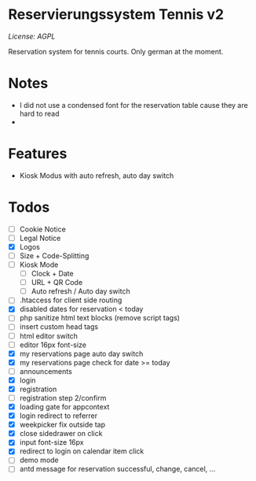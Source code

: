 # Reservierungssystem Tennis v2

*License: AGPL*

Reservation system for tennis courts. Only german at the moment.

# Notes

* I did not use a condensed font for the reservation table cause they are hard to read
* 

# Features

* Kiosk Modus with auto refresh, auto day switch

# Todos

* [ ] Cookie Notice
* [ ] Legal Notice
* [x] Logos
* [ ] Size + Code-Splitting
* [ ] Kiosk Mode
  * [ ] Clock + Date
  * [ ] URL + QR Code
  * [ ] Auto refresh / Auto day switch
* [ ] .htaccess for client side routing
* [x] disabled dates for reservation < today
* [ ] php sanitize html text blocks (remove script tags)
* [ ] insert custom head tags
* [ ] html editor switch
* [ ] editor 16px font-size
* [x] my reservations page auto day switch
* [x] my reservations page check for date >= today
* [ ] announcements
* [x] login
* [x] registration
* [ ] registration step 2/confirm
* [x] loading gate for appcontext
* [x] login redirect to referrer
* [x] weekpicker fix outside tap
* [x] close sidedrawer on click
* [x] input font-size 16px
* [x] redirect to login on calendar item click
* [ ] demo mode
* [ ] antd message for reservation successful, change, cancel, ...